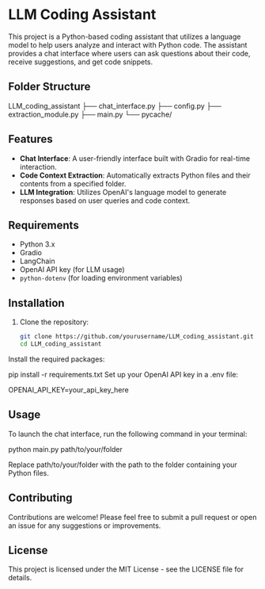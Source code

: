 # LLM Coding Assistant

This project is a Python-based coding assistant that utilizes a language model to help users analyze and interact with Python code. The assistant provides a chat interface where users can ask questions about their code, receive suggestions, and get code snippets.

## Folder Structure
LLM_coding_assistant
├── chat_interface.py
├── config.py
├── extraction_module.py
├── main.py
└── pycache/



## Features

- **Chat Interface**: A user-friendly interface built with Gradio for real-time interaction.
- **Code Context Extraction**: Automatically extracts Python files and their contents from a specified folder.
- **LLM Integration**: Utilizes OpenAI's language model to generate responses based on user queries and code context.

## Requirements

- Python 3.x
- Gradio
- LangChain
- OpenAI API key (for LLM usage)
- `python-dotenv` (for loading environment variables)

## Installation

1. Clone the repository:
   ```bash
   git clone https://github.com/yourusername/LLM_coding_assistant.git
   cd LLM_coding_assistant

Install the required packages:

pip install -r requirements.txt
Set up your OpenAI API key in a .env file:

OPENAI_API_KEY=your_api_key_here

## Usage

To launch the chat interface, run the following command in your terminal:


python main.py path/to/your/folder

Replace path/to/your/folder with the path to the folder containing your Python files.

## Contributing
Contributions are welcome! Please feel free to submit a pull request or open an issue for any suggestions or improvements.

## License
This project is licensed under the MIT License - see the LICENSE file for details.